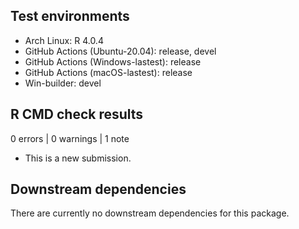 ## Test environments

* Arch Linux: R 4.0.4
* GitHub Actions (Ubuntu-20.04): release, devel
* GitHub Actions (Windows-lastest): release
* GitHub Actions (macOS-lastest): release
* Win-builder: devel

## R CMD check results

0 errors | 0 warnings | 1 note

* This is a new submission.

## Downstream dependencies

There are currently no downstream dependencies for this package.
